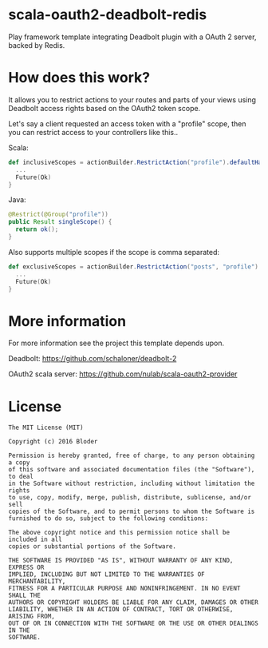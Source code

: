 # scala-oauth2-deadbolt-redis
Play framework template integrating Deadbolt plugin with a OAuth 2 server, backed by Redis.

# How does this work?
 
 It allows you to restrict actions to your routes and parts of your views using Deadbolt access rights based on the OAuth2 token scope.
 
 Let's say a client requested an access token with a "profile" scope, then you can restrict access to your controllers like this..
 
 Scala:
```scala
def inclusiveScopes = actionBuilder.RestrictAction("profile").defaultHandler() { implicit request =>
  ...
  Future(Ok)
}
```
 Java:
```java
@Restrict(@Group("profile"))
public Result singleScope() {
  return ok();
}
```

Also supports multiple scopes if the scope is comma separated:
```scala
def exclusiveScopes = actionBuilder.RestrictAction("posts", "profile").defaultHandler() { implicit request =>
  ...
  Future(Ok)
}
```

# More information

For more information see the project this template depends upon.

Deadbolt:
https://github.com/schaloner/deadbolt-2

OAuth2 scala server:
https://github.com/nulab/scala-oauth2-provider



# License

```
The MIT License (MIT)

Copyright (c) 2016 Bloder

Permission is hereby granted, free of charge, to any person obtaining a copy
of this software and associated documentation files (the "Software"), to deal
in the Software without restriction, including without limitation the rights
to use, copy, modify, merge, publish, distribute, sublicense, and/or sell
copies of the Software, and to permit persons to whom the Software is
furnished to do so, subject to the following conditions:

The above copyright notice and this permission notice shall be included in all
copies or substantial portions of the Software.

THE SOFTWARE IS PROVIDED "AS IS", WITHOUT WARRANTY OF ANY KIND, EXPRESS OR
IMPLIED, INCLUDING BUT NOT LIMITED TO THE WARRANTIES OF MERCHANTABILITY,
FITNESS FOR A PARTICULAR PURPOSE AND NONINFRINGEMENT. IN NO EVENT SHALL THE
AUTHORS OR COPYRIGHT HOLDERS BE LIABLE FOR ANY CLAIM, DAMAGES OR OTHER
LIABILITY, WHETHER IN AN ACTION OF CONTRACT, TORT OR OTHERWISE, ARISING FROM,
OUT OF OR IN CONNECTION WITH THE SOFTWARE OR THE USE OR OTHER DEALINGS IN THE
SOFTWARE.
```
